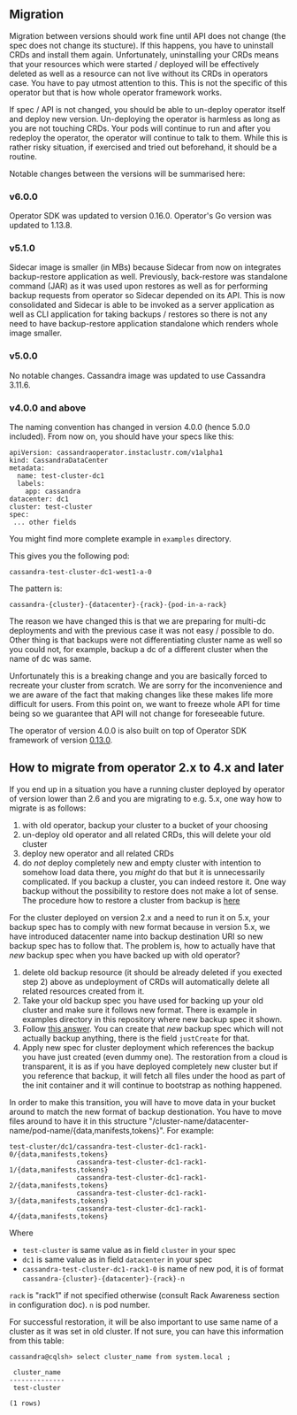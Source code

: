 ## Migration

Migration between versions should work fine until API does not change (the spec does not 
change its stucture). If this happens, you have to uninstall CRDs and install them again.
Unfortunately, uninstalling your CRDs means that your resources which were started / deployed 
will be effectively deleted as well as a resource can not live  without its CRDs in operators case. 
You have to pay utmost attention to this. This is not the specific of this operator but that is how 
whole operator framework works.

If spec / API is not changed, you should be able to un-deploy operator itself and deploy new version.
Un-deploying the operator is harmless as long as you are not touching CRDs. Your pods will continue 
to run and after you redeploy the operator, the operator will continue to talk to them. While this is 
rather risky situation, if exercised and tried out beforehand, it should be a routine.

Notable changes between the versions will be summarised here:

### v6.0.0

Operator SDK was updated to version 0.16.0. Operator's Go version was updated to 1.13.8.

### v5.1.0

Sidecar image is smaller (in MBs) because Sidecar from now on integrates 
backup-restore application as well. Previously, back-restore was standalone 
command (JAR) as it was used upon restores as well as for performing backup 
requests from operator so Sidecar depended on its API. This is now consolidated and Sidecar is able to be 
invoked as a server application as well as CLI application for taking backups / restores 
so there is not any need to have backup-restore application standalone which renders 
whole image smaller.

### v5.0.0

No notable changes. Cassandra image was updated to use Cassandra 3.11.6.

### v4.0.0 and above

The naming convention has changed in version 4.0.0 (hence 5.0.0 included). From now on, you should have your specs like this:

```
apiVersion: cassandraoperator.instaclustr.com/v1alpha1
kind: CassandraDataCenter
metadata:
  name: test-cluster-dc1
  labels:
    app: cassandra
datacenter: dc1 
cluster: test-cluster
spec:
 ... other fields
```

You might find more complete example in `examples` directory.

This gives you the following pod:

```
cassandra-test-cluster-dc1-west1-a-0
```

The pattern is:

```
cassandra-{cluster}-{datacenter}-{rack}-{pod-in-a-rack}
```

The reason we have changed this is that we are preparing for multi-dc deployments and with the previous case it was not 
easy / possible to do. Other thing is that backups were not differentiating cluster name as well so you could not, for example, 
backup a dc of a different cluster when the name of dc was same.

Unfortunately this is a breaking change and you are basically forced to recreate your cluster from scratch. 
We are sorry for the inconvenience and we are aware of the fact that making changes like these makes life more difficult 
for users. From this point on, we want to freeze whole API for time being so we guarantee that 
API will not change for foreseeable future.

The operator of version 4.0.0 is also built on top of Operator SDK framework of version [0.13.0](https://github.com/operator-framework/operator-sdk/blob/master/doc/migration/version-upgrade-guide.md#v013x).

## How to migrate from operator 2.x to 4.x and later

If you end up in a situation you have a running cluster deployed by operator of version lower than 2.6 and you are 
migrating to e.g. 5.x, one way how to migrate is as follows:

1) with old operator, backup your cluster to a bucket of your choosing
2) un-deploy old operator and all related CRDs, this will delete your old cluster
3) deploy new operator and all related CRDs
4) do *not* deploy completely new and empty cluster with intention to somehow load data there, you _might_ do that but 
it is unnecessarily complicated. If you backup a cluster, you can indeed restore it. One way backup without the 
possibility to restore does not make a lot of sense. The procedure how to restore a cluster from backup is [here](https://github.com/instaclustr/cassandra-operator/blob/master/doc/backup_restore.md#restore)

For the cluster deployed on version 2.x and a need to run it on 5.x, your backup spec has to comply with new format because 
in version 5.x, we have introduced datacenter name into backup destination URI so new backup spec has to follow that. 
The problem is, how to actually have that _new_ backup spec when you have backed up with old operator?

1) delete old backup resource (it should be already deleted if you exected step 2) above as undeployment of CRDs will 
automatically delete all related resources created from it.
2) Take your old backup spec you have used for backing up your old cluster and make sure it follows new format. There is 
example in examples directory in this repository where new backup spec it shown.
3) Follow [this answer](https://github.com/instaclustr/cassandra-operator/blob/master/doc/backup_restore.md#what-if-i-have-files-remotely-but-i-do-not-have-backup-spec-to-reference-to).
You can create that _new_ backup spec which will not actually backup anything, there is the field `justCreate` for that.
4) Apply new spec for cluster deployment which references the backup you have just created (even dummy one). The restoration 
from a cloud is transparent, it is as if you have deployed completely new cluster but if you reference that backup, it will 
fetch all files under the hood as part of the init container and it will continue to bootstrap as nothing happened.

In order to make this transition, you will have to move data in your bucket around to match the new format of backup destionation. 
You have to move files around to have it in this structure "/cluster-name/datacenter-name/pod-name/{data,manifests,tokens}". For example:

```
test-cluster/dc1/cassandra-test-cluster-dc1-rack1-0/{data,manifests,tokens}
                 cassandra-test-cluster-dc1-rack1-1/{data,manifests,tokens}
                 cassandra-test-cluster-dc1-rack1-2/{data,manifests,tokens}
                 cassandra-test-cluster-dc1-rack1-3/{data,manifests,tokens}
                 cassandra-test-cluster-dc1-rack1-4/{data,manifests,tokens}
```

Where

* `test-cluster` is same value as in field `cluster` in your spec
* `dc1` is same value as in field `datacenter` in your spec
* `cassandra-test-cluster-dc1-rack1-0` is name of new pod, it is of format `cassandra-{cluster}-{datacenter}-{rack}-n`

`rack` is "rack1" if not specified otherwise (consult Rack Awareness section in configuration doc). `n` is pod number.

For successful restoration, it will be also important to use same name of a cluster as it was set in old cluster. If not sure, you 
can have this information from this table:

```
cassandra@cqlsh> select cluster_name from system.local ;

 cluster_name
--------------
 test-cluster

(1 rows)
```